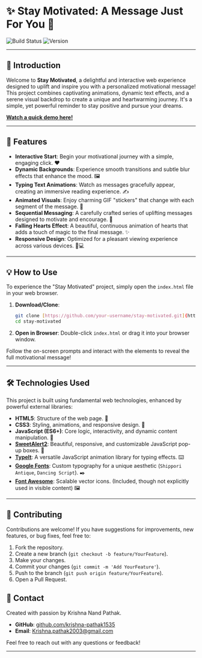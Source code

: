 # ✨ Stay Motivated: A Message Just For You 💐

![Build Status](https://img.shields.io/badge/Status-Complete-brightgreen)
![Version](https://img.shields.io/badge/Version-1.0.0-orange)

---

## 🚀 Introduction

Welcome to **Stay Motivated**, a delightful and interactive web experience designed to uplift and inspire you with a personalized motivational message! This project combines captivating animations, dynamic text effects, and a serene visual backdrop to create a unique and heartwarming journey. It's a simple, yet powerful reminder to stay positive and pursue your dreams.

**[Watch a quick demo here!](https://krishna-pathak1535.github.io/Stay-Motivated/#)** 

---

## 🌈 Features

* **Interactive Start**: Begin your motivational journey with a simple, engaging click. ❤️
* **Dynamic Backgrounds**: Experience smooth transitions and subtle blur effects that enhance the mood. 🖼️
* **Typing Text Animations**: Watch as messages gracefully appear, creating an immersive reading experience. ✍️
* **Animated Visuals**: Enjoy charming GIF "stickers" that change with each segment of the message. 🐼
* **Sequential Messaging**: A carefully crafted series of uplifting messages designed to motivate and encourage. 💬
* **Falling Hearts Effect**: A beautiful, continuous animation of hearts that adds a touch of magic to the final message. ✨
* **Responsive Design**: Optimized for a pleasant viewing experience across various devices. 📱💻

---

## 💡 How to Use

To experience the "Stay Motivated" project, simply open the `index.html` file in your web browser.

1.  **Download/Clone**:
    ```bash
    git clone [https://github.com/your-username/stay-motivated.git](https://github.com/your-username/stay-motivated.git)
    cd stay-motivated
    ```
2.  **Open in Browser**:
    Double-click `index.html` or drag it into your browser window.

Follow the on-screen prompts and interact with the elements to reveal the full motivational message!

---

## 🛠️ Technologies Used

This project is built using fundamental web technologies, enhanced by powerful external libraries:

* **HTML5**: Structure of the web page. 📄
* **CSS3**: Styling, animations, and responsive design. 🎨
* **JavaScript (ES6+)**: Core logic, interactivity, and dynamic content manipulation. 🧠
* **[SweetAlert2](https://sweetalert2.github.io/)**: Beautiful, responsive, and customizable JavaScript pop-up boxes. 🔔
* **[TypeIt](https://typeitjs.com/)**: A versatile JavaScript animation library for typing effects. ⌨️
* **[Google Fonts](https://fonts.google.com/)**: Custom typography for a unique aesthetic (`Shippori Antique`, `Dancing Script`). ✒️
* **[Font Awesome](https://fontawesome.com/)**: Scalable vector icons. (Included, though not explicitly used in visible content) 🖼️

---

## 🤝 Contributing

Contributions are welcome! If you have suggestions for improvements, new features, or bug fixes, feel free to:

1.  Fork the repository.
2.  Create a new branch (`git checkout -b feature/YourFeature`).
3.  Make your changes.
4.  Commit your changes (`git commit -m 'Add YourFeature'`).
5.  Push to the branch (`git push origin feature/YourFeature`).
6.  Open a Pull Request.


## 📧 Contact

Created with passion by Krishna Nand Pathak.

* **GitHub**: [github.com/krishna-pathak1535](https://github.com/krishna-pathak1535) 
* **Email**: Krishna.pathak2003@gmail.com 

Feel free to reach out with any questions or feedback!

---
